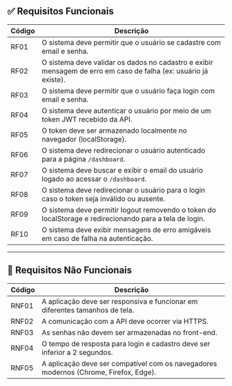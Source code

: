 ## ✅ Requisitos Funcionais

| Código | Descrição                                                                 |
|--------|---------------------------------------------------------------------------|
| RF01   | O sistema deve permitir que o usuário se cadastre com email e senha.     |
| RF02   | O sistema deve validar os dados no cadastro e exibir mensagem de erro em caso de falha (ex: usuário já existe). |
| RF03   | O sistema deve permitir que o usuário faça login com email e senha.      |
| RF04   | O sistema deve autenticar o usuário por meio de um token JWT recebido da API. |
| RF05   | O token deve ser armazenado localmente no navegador (localStorage).      |
| RF06   | O sistema deve redirecionar o usuário autenticado para a página `/dashboard`. |
| RF07   | O sistema deve buscar e exibir o email do usuário logado ao acessar o `/dashboard`. |
| RF08   | O sistema deve redirecionar o usuário para o login caso o token seja inválido ou ausente. |
| RF09   | O sistema deve permitir logout removendo o token do localStorage e redirecionando para a tela de login. |
| RF10   | O sistema deve exibir mensagens de erro amigáveis em caso de falha na autenticação. |

---

## 🚫 Requisitos Não Funcionais

| Código | Descrição                                                                 |
|--------|---------------------------------------------------------------------------|
| RNF01  | A aplicação deve ser responsiva e funcionar em diferentes tamanhos de tela. |
| RNF02  | A comunicação com a API deve ocorrer via HTTPS.                          |
| RNF03  | As senhas não devem ser armazenadas no front-end.                        |
| RNF04  | O tempo de resposta para login e cadastro deve ser inferior a 2 segundos.|
| RNF05  | A aplicação deve ser compatível com os navegadores modernos (Chrome, Firefox, Edge). |
